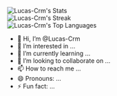 ![Lucas-Crm's Stats](https://github-readme-stats.vercel.app/api?username=Lucas-Crm&theme=bear&show_icons=true&hide_border=true&count_private=true)  
![Lucas-Crm's Streak](https://github-readme-streak-stats.herokuapp.com/?user=Lucas-Crm&theme=bear&hide_border=true)  
![Lucas-Crm's Top Languages](https://github-readme-stats.vercel.app/api/top-langs/?username=Lucas-Crm&theme=bear&show_icons=true&hide_border=true&layout=compact)  


- 👋 Hi, I’m @Lucas-Crm
- 👀 I’m interested in ...
- 🌱 I’m currently learning ...
- 💞️ I’m looking to collaborate on ...
- 📫 How to reach me ...
- 😄 Pronouns: ...
- ⚡ Fun fact: ...

<!---
Lucas-Crm/Lucas-Crm is a ✨ special ✨ repository because its `README.md` (this file) appears on your GitHub profile.
You can click the Preview link to take a look at your changes.
--->
